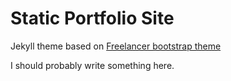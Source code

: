 Static Portfolio Site
=========================

Jekyll theme based on [Freelancer bootstrap theme ](http://startbootstrap.com/templates/freelancer/)

I should probably write something here.
